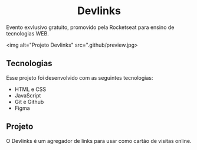<h1 align="center">Devlinks</h1>

<p>Evento exvlusivo gratuito, promovido pela Rocketseat para ensino de tecnologias WEB.</p>

<img alt="Projeto Devlinks" src=".github/preview.jpg></img>

## Tecnologias

Esse projeto foi desenvolvido com as seguintes tecnologias:

- HTML e CSS
- JavaScript
- Git e Github
- Figma

## Projeto

O Devlinks é um agregador de links para usar como cartão de visitas online.